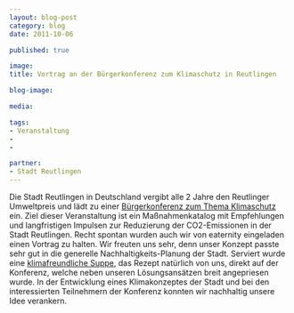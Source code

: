 ```yaml
---
layout: blog-post
category: blog
date: 2011-10-06

published: true

image:  
title: Vortrag an der Bürgerkonferenz zum Klimaschutz in Reutlingen 

blog-image: 

media: 

tags:
- Veranstaltung
- 
- 

partner:
- Stadt Reutlingen
---
```



Die Stadt Reutlingen in Deutschland vergibt alle 2 Jahre den Reutlinger Umweltpreis und lädt zu einer [Bürgerkonferenz zum Thema Klimaschutz][1] ein. Ziel dieser Veranstaltung ist ein Maßnahmenkatalog mit Empfehlungen und langfristigen Impulsen zur Reduzierung der CO2-Emissionen in der Stadt Reutlingen. 
Recht spontan wurden auch wir von eaternity eingeladen einen Vortrag zu halten. Wir freuten uns sehr, denn unser Konzept passte sehr gut in die generelle Nachhaltigkeits-Planung der Stadt. Serviert wurde eine [klimafreundliche Suppe][2], das Rezept natürlich von uns, direkt auf der Konferenz, welche neben unseren Lösungsansätzen breit angepriesen wurde. In der Entwicklung eines Klimakonzeptes der Stadt und bei den interessierten Teilnehmern der Konferenz konnten wir nachhaltig unsere Idee verankern.

[1]: http://www.reutlingen.de/ceasy/modules/cms/main.php5?cPageId=2310&view=publish&item=article&id=2949
[2]: Das_Rezept


